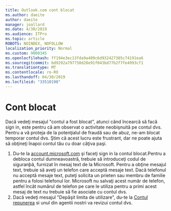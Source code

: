 ```yaml
---
title: Outlook.com cont blocat
ms.author: daeite
author: daeite
manager: joallard
ms.date: 4/30/2019
ms.audience: ITPro
ms.topic: article
ROBOTS: NOINDEX, NOFOLLOW
localization_priority: Normal
ms.custom: 9000345
ms.openlocfilehash: ff194e3ec13fda9a409c6d932427385c74191ea6
ms.sourcegitcommit: bd9292a797758d28e91f043bd77b2f7fe4993cf1
ms.translationtype: MT
ms.contentlocale: ro-RO
ms.lasthandoff: 04/30/2019
ms.locfileid: "33510198"
---
```

# <a name="account-locked"></a>Cont blocat

Dacă vedeţi mesajul "contul a fost blocat", atunci când încearcă să facă sign in, este pentru că am observat o activitate neobişnuită pe contul dvs. Pentru a vă proteja de la potenţialul de fraudă sau de abuz, ne-am blocat temporar contul dvs. Ştim că acest lucru este frustrant, dar ne poate ajuta să obţineţi înapoi contul tău cu doar câţiva paşi.

1. Du-te la [account.microsoft.com](https://go.microsoft.com/fwlink/?linkid=2090484) şi faceţi sign in la contul blocat.Pentru a debloca contul dumneavoastră, trebuie să introduceţi codul de siguranþã, furnizat în mesaj text de la Microsoft. Pentru a obţine mesajul text, trebuie să aveţi un telefon care acceptă mesaje text. Dacă telefonul nu acceptă mesaje text, puteţi solicita un prieten sau membru de familie pentru a folosi telefonul lor. Microsoft nu salvaţi acest număr de telefon, astfel încât numărul de telefon pe care le utiliza pentru a primi acest mesaj de text nu trebuie să fie asociate cu contul dvs.
2. Dacă vedeţi mesajul "Depăşit limita de utilizare", du-te la [Contul repunerea](https://go.microsoft.com/fwlink/?linkid=2090483) si unul din agentii nostri va revizui contul dvs.